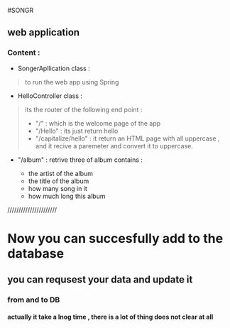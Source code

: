 #SONGR
## web application 
### Content :
* SongerApllication class :
> to run the web app using Spring 
> 
* HelloController class :
> its the router of the following end point :
>   * "/" : which is the welcome page of the app
>   * "/Hello" : its just return hello 
>   * "/capitalize/hello" : it return an HTML page with all uppercase , and it recive a paremeter and convert it to uppercase.

  * "/album" : retrive three of album contains :

    * the artist of the album
    * the title of the album
    * how many song in it
    * how much long this album
    
//////////////////////
# Now you can succesfully add to the database 
## you can requsest your data and update it
### from and to DB 
#### actually it take a lnog time , there is a lot of thing does not clear at all